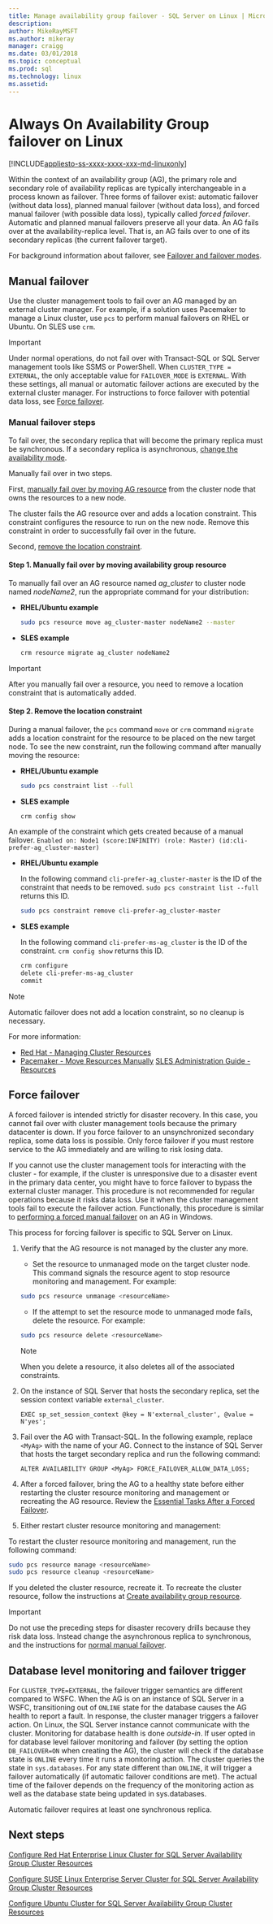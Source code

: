 ```yaml
---
title: Manage availability group failover - SQL Server on Linux | Microsoft Docs
description: 
author: MikeRayMSFT 
ms.author: mikeray 
manager: craigg
ms.date: 03/01/2018
ms.topic: conceptual
ms.prod: sql
ms.technology: linux
ms.assetid: 
---
```

# Always On Availability Group failover on Linux

[!INCLUDE[appliesto-ss-xxxx-xxxx-xxx-md-linuxonly](../includes/appliesto-ss-xxxx-xxxx-xxx-md-linuxonly.md)]

Within the context of an availability group (AG), the primary role and secondary role of availability replicas are typically interchangeable in a process known as failover. Three forms of failover exist: automatic failover (without data loss), planned manual failover (without data loss), and forced manual failover (with possible data loss), typically called *forced failover*. Automatic and planned manual failovers preserve all your data. An AG fails over at the availability-replica level. That is, an AG fails over to one of its secondary replicas (the current failover target). 

For background information about failover, see [Failover and failover modes](../database-engine/availability-groups/windows/failover-and-failover-modes-always-on-availability-groups.md).

## <a name="failover"></a>Manual failover

Use the cluster management tools to fail over an AG managed by an external cluster manager. For example, if a solution uses Pacemaker to manage a Linux cluster, use `pcs` to perform manual failovers on RHEL or Ubuntu. On SLES use `crm`. 

> [!IMPORTANT]
> Under normal operations, do not fail over with Transact-SQL or SQL Server management tools like SSMS or PowerShell. When `CLUSTER_TYPE = EXTERNAL`, the only acceptable value for `FAILOVER_MODE` is `EXTERNAL`. With these settings, all manual or automatic failover actions are executed by the external cluster manager. For instructions to force failover with potential data loss, see [Force failover](#forceFailover).

### <a name="manualFailover">Manual failover steps

To fail over, the secondary replica that will become the primary replica must be synchronous. If a secondary replica is asynchronous, [change the availability mode](../database-engine/availability-groups/windows/change-the-availability-mode-of-an-availability-replica-sql-server.md).

Manually fail over in two steps.

   First, [manually fail over by moving AG resource](#manualMove) from the cluster node that owns the resources to a new node.

   The cluster fails the AG resource over and adds a location constraint. This constraint configures the resource to run on the new node. Remove this constraint in order to successfully fail over in the future.

   Second, [remove the location constraint](#removeLocConstraint).

#### <a name="manualMove">Step 1. Manually fail over by moving availability group resource

To manually fail over an AG resource named *ag_cluster* to cluster node named *nodeName2*, run the appropriate command for your distribution:

- **RHEL/Ubuntu example**

   ```bash
   sudo pcs resource move ag_cluster-master nodeName2 --master
   ```

- **SLES example**

   ```bash
   crm resource migrate ag_cluster nodeName2
   ```

>[!IMPORTANT]
>After you manually fail over a resource, you need to remove a location constraint that is automatically added.

#### <a name="removeLocConstraint"> Step 2. Remove the location constraint

During a manual failover, the `pcs` command `move` or `crm` command `migrate` adds a location constraint for the resource to be placed on the new target node. To see the new constraint, run the following command after manually moving the resource:

- **RHEL/Ubuntu example**

   ```bash
   sudo pcs constraint list --full
   ```

- **SLES example**

   ```bash
   crm config show
   ```

An example of the constraint which gets created because of a manual failover. 
 `Enabled on: Node1 (score:INFINITY) (role: Master) (id:cli-prefer-ag_cluster-master)`

- **RHEL/Ubuntu example**

   In the following command `cli-prefer-ag_cluster-master` is the ID of the constraint that needs to be removed. `sudo pcs constraint list --full` returns this ID. 
   
   ```bash
   sudo pcs constraint remove cli-prefer-ag_cluster-master  
   ```
   
- **SLES example**

   In the following command `cli-prefer-ms-ag_cluster` is the ID of the constraint. `crm config show` returns this ID. 
   
   ```bash
   crm configure
   delete cli-prefer-ms-ag_cluster 
   commit
   ```

>[!NOTE]
>Automatic failover does not add a location constraint, so no cleanup is necessary. 

For more information:
- [Red Hat - Managing Cluster Resources](https://access.redhat.com/documentation/Red_Hat_Enterprise_Linux/6/html/Configuring_the_Red_Hat_High_Availability_Add-On_with_Pacemaker/ch-manageresource-HAAR.html)
- [Pacemaker - Move Resources Manually](https://clusterlabs.org/pacemaker/doc/en-US/Pacemaker/1.1/html/Clusters_from_Scratch/_manually_moving_resources_around_the_cluster.html)
 [SLES Administration Guide - Resources](https://www.suse.com/documentation/sle-ha-12/singlehtml/book_sleha/book_sleha.html#sec.ha.troubleshooting.resource) 
 
## <a name="forceFailover"></a> Force failover 

A forced failover is intended strictly for disaster recovery. In this case, you cannot fail over with cluster management tools because the primary datacenter is down. If you force failover to an unsynchronized secondary replica, some data loss is possible. Only force failover if you must restore service to the AG immediately and are willing to risk losing data.

If you cannot use the cluster management tools for interacting with the cluster - for example, if the cluster is unresponsive due to a disaster event in the primary data center, you might have to force failover to bypass the external cluster manager. This procedure is not recommended for regular operations because it risks data loss. Use it when the cluster management tools fail to execute the failover action. Functionally, this procedure is similar to [performing a forced manual failover](../database-engine/availability-groups/windows/perform-a-forced-manual-failover-of-an-availability-group-sql-server.md) on an AG in Windows.
 
This process for forcing failover is specific to SQL Server on Linux.

1. Verify that the AG resource is not managed by the cluster any more. 

      - Set the resource to unmanaged mode on the target cluster node. This command signals the resource agent to stop resource monitoring and management. For example: 
      
      ```bash
      sudo pcs resource unmanage <resourceName>
      ```

      - If the attempt to set the resource mode to unmanaged mode fails, delete the resource. For example:

      ```bash
      sudo pcs resource delete <resourceName>
      ```

      >[!NOTE]
      >When you delete a resource, it also deletes all of the associated constraints. 

1. On the instance of SQL Server that hosts the secondary replica, set the session context variable `external_cluster`.

   ```Transact-SQL
   EXEC sp_set_session_context @key = N'external_cluster', @value = N'yes';
   ```

1. Fail over the AG with Transact-SQL. In the following example, replace `<MyAg>` with the name of your AG. Connect to the instance of SQL Server that hosts the target secondary replica and run the following command:

   ```Transact-SQL
   ALTER AVAILABILITY GROUP <MyAg> FORCE_FAILOVER_ALLOW_DATA_LOSS;
   ```

1.  After a forced failover, bring the AG to a healthy state before either restarting the cluster resource monitoring and management or recreating the AG resource. Review the [Essential Tasks After a Forced Failover](../database-engine/availability-groups/windows/perform-a-forced-manual-failover-of-an-availability-group-sql-server.md#FollowUp).

1.  Either restart cluster resource monitoring and management:

   To restart the cluster resource monitoring and management, run the following command:

   ```bash
   sudo pcs resource manage <resourceName>
   sudo pcs resource cleanup <resourceName>
   ```

   If you deleted the cluster resource, recreate it. To recreate the cluster resource, follow the instructions at [Create availability group resource](sql-server-linux-availability-group-cluster-rhel.md#create-availability-group-resource).

>[!Important]
>Do not use the preceding steps for disaster recovery drills because they risk data loss. Instead change the asynchronous replica to synchronous, and the instructions for [normal manual failover](#manualFailover).

## Database level monitoring and failover trigger

For `CLUSTER_TYPE=EXTERNAL`, the  failover trigger semantics are different compared to WSFC. When the AG is on an instance of SQL Server in a WSFC, transitioning out of `ONLINE` state for the database causes the AG health to report a fault. In response, the cluster manager triggers a failover action. On Linux, the SQL Server instance cannot communicate with the cluster. Monitoring for database health is done *outside-in*. If user opted in for database level failover monitoring and failover (by setting the option `DB_FAILOVER=ON` when creating the AG), the cluster will check if the database state is `ONLINE` every time it runs a monitoring action. The cluster queries the state in `sys.databases`. For any state different than `ONLINE`, it will trigger a failover automatically (if automatic failover conditions are met). The actual time of the failover depends on the frequency of the monitoring action as well as the database state being updated in sys.databases.

Automatic failover requires at least one synchronous replica.

## Next steps

[Configure Red Hat Enterprise Linux Cluster for SQL Server Availability Group Cluster Resources](sql-server-linux-availability-group-cluster-rhel.md)

[Configure SUSE Linux Enterprise Server Cluster for SQL Server Availability Group Cluster Resources](sql-server-linux-availability-group-cluster-sles.md)

[Configure Ubuntu Cluster for SQL Server Availability Group Cluster Resources](sql-server-linux-availability-group-cluster-ubuntu.md)
